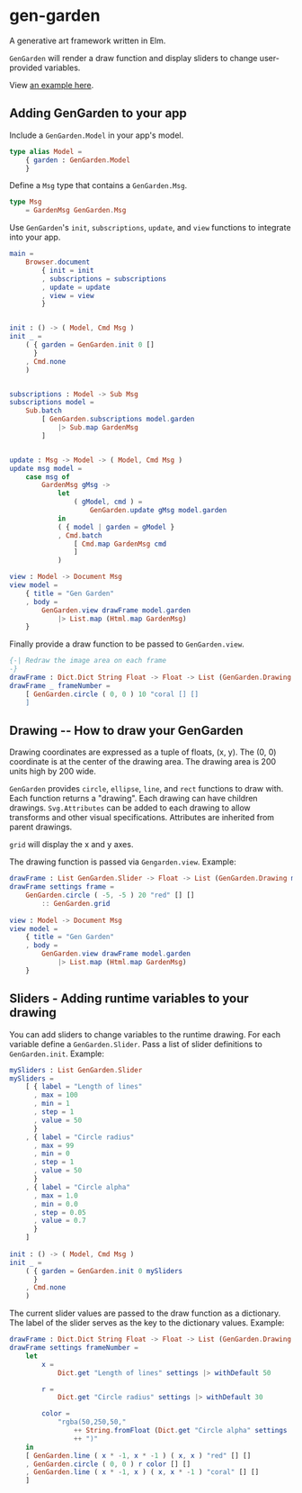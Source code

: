 # gen-garden

A generative art framework written in Elm.

`GenGarden` will render a draw function and display sliders to change user-provided variables.  

View [an example here](https://johncrane.gitlab.io/gengarden-lines/). 


## Adding GenGarden to your app

Include a `GenGarden.Model` in your app's model. 
```elm
type alias Model =
    { garden : GenGarden.Model
    }
```

Define a `Msg` type that contains a `GenGarden.Msg`.

```elm
type Msg
    = GardenMsg GenGarden.Msg
```

Use `GenGarden`'s `init`, `subscriptions`, `update`, and `view` functions to integrate into your app. 

```elm
main =
    Browser.document
        { init = init
        , subscriptions = subscriptions
        , update = update
        , view = view
        }


init : () -> ( Model, Cmd Msg )
init _ =
    ( { garden = GenGarden.init 0 []
      }
    , Cmd.none
    )


subscriptions : Model -> Sub Msg
subscriptions model =
    Sub.batch
        [ GenGarden.subscriptions model.garden
            |> Sub.map GardenMsg
        ]


update : Msg -> Model -> ( Model, Cmd Msg )
update msg model =
    case msg of
        GardenMsg gMsg ->
            let
                ( gModel, cmd ) =
                    GenGarden.update gMsg model.garden
            in
            ( { model | garden = gModel }
            , Cmd.batch
                [ Cmd.map GardenMsg cmd
                ]
            )

view : Model -> Document Msg
view model =
    { title = "Gen Garden"
    , body =
        GenGarden.view drawFrame model.garden
            |> List.map (Html.map GardenMsg)
    }
```

Finally provide a draw function to be passed to `GenGarden.view`.
```elm
{-| Redraw the image area on each frame
-}
drawFrame : Dict.Dict String Float -> Float -> List (GenGarden.Drawing msg)
drawFrame _ frameNumber =
    [ GenGarden.circle ( 0, 0 ) 10 "coral [] []
    ]
```


## Drawing -- How to draw your GenGarden

Drawing coordinates are expressed as a tuple of floats, (x, y). The (0, 0) coordinate is at the center of the drawing area. The drawing area is 200 units high by 200 wide. 

`GenGarden` provides `circle`, `ellipse`, `line`, and `rect` functions to draw with. Each function returns a "drawing". Each drawing can have children drawings. `Svg.Attributes` can be added to each drawing to allow transforms and other visual specifications. Attributes are inherited from parent drawings. 

`grid` will display the x and y axes. 

The drawing function is passed via `Gengarden.view`. Example:

```elm
drawFrame : List GenGarden.Slider -> Float -> List (GenGarden.Drawing msg)
drawFrame settings frame =
    GenGarden.circle ( -5, -5 ) 20 "red" [] []
        :: GenGarden.grid
        
view : Model -> Document Msg
view model =
    { title = "Gen Garden"
    , body =
        GenGarden.view drawFrame model.garden
            |> List.map (Html.map GardenMsg)
    }
```


## Sliders - Adding runtime variables to your drawing

You can add sliders to change variables to the runtime drawing. For each variable define a `GenGarden.Slider`. Pass a list of slider definitions to `GenGarden.init`. Example:

```elm
mySliders : List GenGarden.Slider
mySliders =
    [ { label = "Length of lines"
      , max = 100
      , min = 1
      , step = 1
      , value = 50
      }
    , { label = "Circle radius"
      , max = 99
      , min = 0
      , step = 1
      , value = 50
      }
    , { label = "Circle alpha"
      , max = 1.0
      , min = 0.0
      , step = 0.05
      , value = 0.7
      }
    ]
    
init : () -> ( Model, Cmd Msg )
init _ =
    ( { garden = GenGarden.init 0 mySliders
      }
    , Cmd.none
    )
```

The current slider values are passed to the draw function as a dictionary. The label of the slider serves as the key to the dictionary values. Example:

```elm
drawFrame : Dict.Dict String Float -> Float -> List (GenGarden.Drawing msg)
drawFrame settings frameNumber =
    let
        x =
            Dict.get "Length of lines" settings |> withDefault 50

        r =
            Dict.get "Circle radius" settings |> withDefault 30

        color =
            "rgba(50,250,50,"
                ++ String.fromFloat (Dict.get "Circle alpha" settings |> withDefault 0.5)
                ++ ")"
    in
    [ GenGarden.line ( x * -1, x * -1 ) ( x, x ) "red" [] []
    , GenGarden.circle ( 0, 0 ) r color [] []
    , GenGarden.line ( x * -1, x ) ( x, x * -1 ) "coral" [] []
    ]
```
